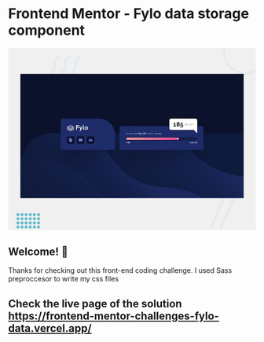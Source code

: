# Frontend Mentor - Fylo data storage component

![Design preview for the Fylo data storage component coding challenge](./design/desktop-preview.jpg)

## Welcome! 👋

Thanks for checking out this front-end coding challenge. I used Sass preproccesor to write my css files

## Check the live page of the solution https://frontend-mentor-challenges-fylo-data.vercel.app/
